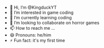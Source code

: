 - 👋 Hi, I’m @KingduckYT
- 👀 I’m interested in game coding
- 🌱 I’m currently learning coding
- 💞️ I’m looking to collaborate on horror games
- 📫 How to reach me ...
- 😄 Pronouns: he/him
- ⚡ Fun fact: it's my first time

<!---
KingduckYT/KingduckYT is a ✨ special ✨ repository because its `README.md` (this file) appears on your GitHub profile.
You can click the Preview link to take a look at your changes.
--->
